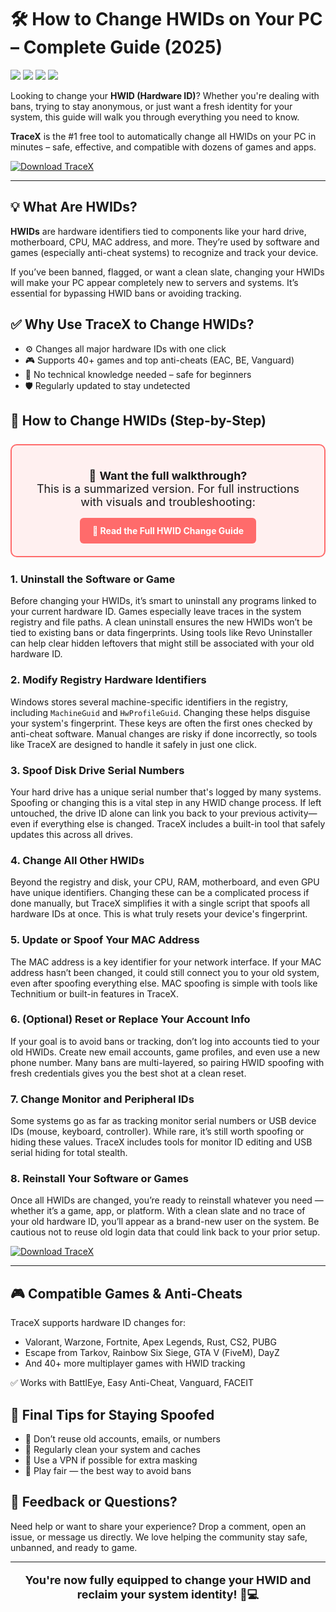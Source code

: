 <h1>🛠️ How to Change HWIDs on Your PC – Complete Guide (2025)</h1>

<p><img src="https://img.shields.io/badge/Downloads-50K%2B-brightgreen?style=for-the-badge" />
<img src="https://img.shields.io/badge/Success%20Rate-99.99%25-blue?style=for-the-badge" />
<img src="https://img.shields.io/badge/Status-Working-green?style=for-the-badge" />
<img src="https://img.shields.io/badge/Trusted-By%20Gamers-orange?style=for-the-badge" /></p>

<p>Looking to change your <strong>HWID (Hardware ID)</strong>? Whether you're dealing with bans, trying to stay anonymous, or just want a fresh identity for your system, this guide will walk you through everything you need to know.</p>

<p><strong>TraceX</strong> is the #1 free tool to automatically change all HWIDs on your PC in minutes – safe, effective, and compatible with dozens of games and apps.</p>

<!-- CTA Button -->
<p>
  <a href="https://slothytech.com/tracex" target="_blank">
    <img src="https://img.shields.io/badge/⬇️%20Download%20TraceX%20Now-FREE-red?style=for-the-badge" alt="Download TraceX">
  </a>
</p>

<hr />

<h2>💡 What Are HWIDs?</h2>
<p><strong>HWIDs</strong> are hardware identifiers tied to components like your hard drive, motherboard, CPU, MAC address, and more. They’re used by software and games (especially anti-cheat systems) to recognize and track your device.</p>

<p>If you’ve been banned, flagged, or want a clean slate, changing your HWIDs will make your PC appear completely new to servers and systems. It’s essential for bypassing HWID bans or avoiding tracking.</p>

<h2>✅ Why Use TraceX to Change HWIDs?</h2>
<ul>
  <li>⚙️ Changes all major hardware IDs with one click</li>
  <li>🎮 Supports 40+ games and top anti-cheats (EAC, BE, Vanguard)</li>
  <li>🧠 No technical knowledge needed – safe for beginners</li>
  <li>🛡️ Regularly updated to stay undetected</li>
</ul>

<h2>🚀 How to Change HWIDs (Step-by-Step)</h2>

<div style="border: 2px solid #ff6b6b; background-color: #fff0f0; padding: 20px; border-radius: 10px; margin: 25px 0; text-align: center;">
  <p style="font-size: 18px; margin-bottom: 15px;">
    📘 <strong>Want the full walkthrough?</strong><br />
    This is a summarized version. For full instructions with visuals and troubleshooting:
  </p>
  <a href="https://slothytech.com/hwid-ban/" target="_blank" style="background-color: #ff6b6b; color: white; padding: 12px 20px; border-radius: 6px; text-decoration: none; font-weight: bold; display: inline-block;">
    🔗 Read the Full HWID Change Guide
  </a>
</div>

<h3>1. Uninstall the Software or Game</h3>
<p>Before changing your HWIDs, it’s smart to uninstall any programs linked to your current hardware ID. Games especially leave traces in the system registry and file paths. A clean uninstall ensures the new HWIDs won’t be tied to existing bans or data fingerprints. Using tools like Revo Uninstaller can help clear hidden leftovers that might still be associated with your old hardware ID.</p>

<h3>2. Modify Registry Hardware Identifiers</h3>
<p>Windows stores several machine-specific identifiers in the registry, including <code>MachineGuid</code> and <code>HwProfileGuid</code>. Changing these helps disguise your system's fingerprint. These keys are often the first ones checked by anti-cheat software. Manual changes are risky if done incorrectly, so tools like TraceX are designed to handle it safely in just one click.</p>

<h3>3. Spoof Disk Drive Serial Numbers</h3>
<p>Your hard drive has a unique serial number that's logged by many systems. Spoofing or changing this is a vital step in any HWID change process. If left untouched, the drive ID alone can link you back to your previous activity—even if everything else is changed. TraceX includes a built-in tool that safely updates this across all drives.</p>

<h3>4. Change All Other HWIDs</h3>
<p>Beyond the registry and disk, your CPU, RAM, motherboard, and even GPU have unique identifiers. Changing these can be a complicated process if done manually, but TraceX simplifies it with a single script that spoofs all hardware IDs at once. This is what truly resets your device's fingerprint.</p>

<h3>5. Update or Spoof Your MAC Address</h3>
<p>The MAC address is a key identifier for your network interface. If your MAC address hasn’t been changed, it could still connect you to your old system, even after spoofing everything else. MAC spoofing is simple with tools like Technitium or built-in features in TraceX.</p>

<h3>6. (Optional) Reset or Replace Your Account Info</h3>
<p>If your goal is to avoid bans or tracking, don’t log into accounts tied to your old HWIDs. Create new email accounts, game profiles, and even use a new phone number. Many bans are multi-layered, so pairing HWID spoofing with fresh credentials gives you the best shot at a clean reset.</p>

<h3>7. Change Monitor and Peripheral IDs</h3>
<p>Some systems go as far as tracking monitor serial numbers or USB device IDs (mouse, keyboard, controller). While rare, it’s still worth spoofing or hiding these values. TraceX includes tools for monitor ID editing and USB serial hiding for total stealth.</p>

<h3>8. Reinstall Your Software or Games</h3>
<p>Once all HWIDs are changed, you’re ready to reinstall whatever you need — whether it’s a game, app, or platform. With a clean slate and no trace of your old hardware ID, you’ll appear as a brand-new user on the system. Be cautious not to reuse old login data that could link back to your prior setup.</p>

<!-- CTA Button Repeat -->
<p>
  <a href="https://slothytech.com/tracex" target="_blank">
    <img src="https://img.shields.io/badge/🛠️%20Download%20TraceX%20Now-FREE%20HWID%20CHANGER-blue?style=for-the-badge" alt="Download TraceX">
  </a>
</p>

<hr />

<h2>🎮 Compatible Games & Anti-Cheats</h2>
<p>TraceX supports hardware ID changes for:</p>
<ul>
  <li>Valorant, Warzone, Fortnite, Apex Legends, Rust, CS2, PUBG</li>
  <li>Escape from Tarkov, Rainbow Six Siege, GTA V (FiveM), DayZ</li>
  <li>And 40+ more multiplayer games with HWID tracking</li>
</ul>

<p>✅ Works with BattlEye, Easy Anti-Cheat, Vanguard, FACEIT</p>

<h2>🧠 Final Tips for Staying Spoofed</h2>
<ul>
  <li>🚫 Don’t reuse old accounts, emails, or numbers</li>
  <li>🧼 Regularly clean your system and caches</li>
  <li>📶 Use a VPN if possible for extra masking</li>
  <li>🎯 Play fair — the best way to avoid bans</li>
</ul>

<h2>📩 Feedback or Questions?</h2>
<p>Need help or want to share your experience? Drop a comment, open an issue, or message us directly. We love helping the community stay safe, unbanned, and ready to game.</p>

<hr />

<p style="text-align:center; font-size: 18px;"><strong>You're now fully equipped to change your HWID and reclaim your system identity! 🔐💻</strong></p>
